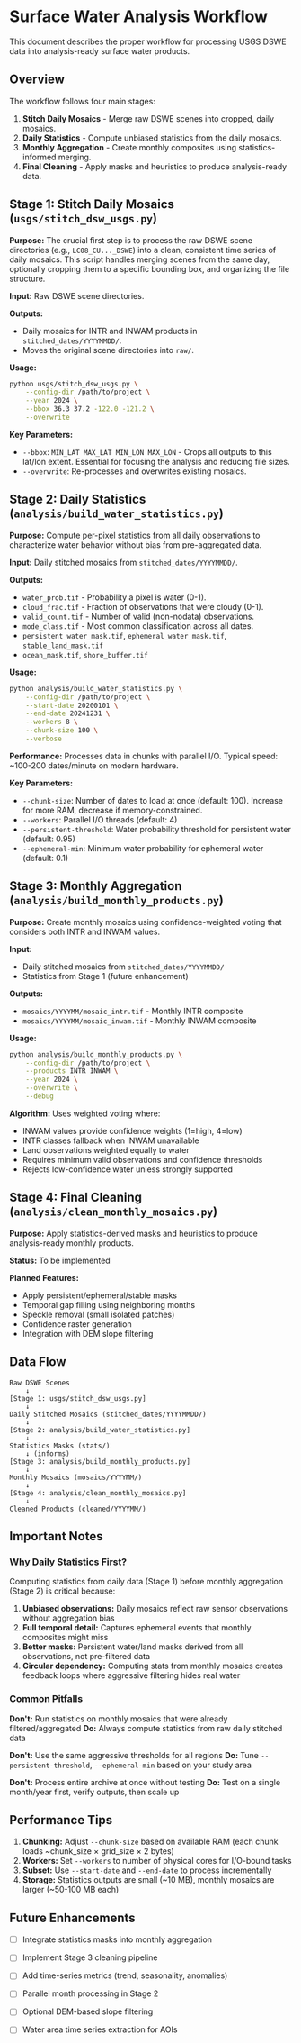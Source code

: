 # Surface Water Analysis Workflow

This document describes the proper workflow for processing USGS DSWE data into analysis-ready surface water products.

## Overview

The workflow follows four main stages:

1. **Stitch Daily Mosaics** - Merge raw DSWE scenes into cropped, daily mosaics.
2. **Daily Statistics** - Compute unbiased statistics from the daily mosaics.
3. **Monthly Aggregation** - Create monthly composites using statistics-informed merging.
4. **Final Cleaning** - Apply masks and heuristics to produce analysis-ready data.

## Stage 1: Stitch Daily Mosaics (`usgs/stitch_dsw_usgs.py`)

**Purpose:** The crucial first step is to process the raw DSWE scene directories (e.g., `LC08_CU..._DSWE`) into a clean, consistent time series of daily mosaics. This script handles merging scenes from the same day, optionally cropping them to a specific bounding box, and organizing the file structure.

**Input:** Raw DSWE scene directories.

**Outputs:**
- Daily mosaics for INTR and INWAM products in `stitched_dates/YYYYMMDD/`.
- Moves the original scene directories into `raw/`.

**Usage:**
```bash
python usgs/stitch_dsw_usgs.py \
    --config-dir /path/to/project \
    --year 2024 \
    --bbox 36.3 37.2 -122.0 -121.2 \
    --overwrite
```

**Key Parameters:**
- `--bbox`: `MIN_LAT MAX_LAT MIN_LON MAX_LON` - Crops all outputs to this lat/lon extent. Essential for focusing the analysis and reducing file sizes.
- `--overwrite`: Re-processes and overwrites existing mosaics.

## Stage 2: Daily Statistics (`analysis/build_water_statistics.py`)

**Purpose:** Compute per-pixel statistics from all daily observations to characterize water behavior without bias from pre-aggregated data.

**Input:** Daily stitched mosaics from `stitched_dates/YYYYMMDD/`.

**Outputs:**
- `water_prob.tif` - Probability a pixel is water (0-1).
- `cloud_frac.tif` - Fraction of observations that were cloudy (0-1).
- `valid_count.tif` - Number of valid (non-nodata) observations.
- `mode_class.tif` - Most common classification across all dates.
- `persistent_water_mask.tif`, `ephemeral_water_mask.tif`, `stable_land_mask.tif`
- `ocean_mask.tif`, `shore_buffer.tif`

**Usage:**
```bash
python analysis/build_water_statistics.py \
    --config-dir /path/to/project \
    --start-date 20200101 \
    --end-date 20241231 \
    --workers 8 \
    --chunk-size 100 \
    --verbose
```

**Performance:** Processes data in chunks with parallel I/O. Typical speed: ~100-200 dates/minute on modern hardware.

**Key Parameters:**
- `--chunk-size`: Number of dates to load at once (default: 100). Increase for more RAM, decrease if memory-constrained.
- `--workers`: Parallel I/O threads (default: 4)
- `--persistent-threshold`: Water probability threshold for persistent water (default: 0.95)
- `--ephemeral-min`: Minimum water probability for ephemeral water (default: 0.1)

## Stage 3: Monthly Aggregation (`analysis/build_monthly_products.py`)

**Purpose:** Create monthly mosaics using confidence-weighted voting that considers both INTR and INWAM values.

**Input:** 
- Daily stitched mosaics from `stitched_dates/YYYYMMDD/`
- Statistics from Stage 1 (future enhancement)

**Outputs:**
- `mosaics/YYYYMM/mosaic_intr.tif` - Monthly INTR composite
- `mosaics/YYYYMM/mosaic_inwam.tif` - Monthly INWAM composite

**Usage:**
```bash
python analysis/build_monthly_products.py \
    --config-dir /path/to/project \
    --products INTR INWAM \
    --year 2024 \
    --overwrite \
    --debug
```

**Algorithm:** Uses weighted voting where:
- INWAM values provide confidence weights (1=high, 4=low)
- INTR classes fallback when INWAM unavailable
- Land observations weighted equally to water
- Requires minimum valid observations and confidence thresholds
- Rejects low-confidence water unless strongly supported

## Stage 4: Final Cleaning (`analysis/clean_monthly_mosaics.py`)

**Purpose:** Apply statistics-derived masks and heuristics to produce analysis-ready monthly products.

**Status:** To be implemented

**Planned Features:**
- Apply persistent/ephemeral/stable masks
- Temporal gap filling using neighboring months
- Speckle removal (small isolated patches)
- Confidence raster generation
- Integration with DEM slope filtering

## Data Flow

```
Raw DSWE Scenes
    ↓
[Stage 1: usgs/stitch_dsw_usgs.py]
    ↓
Daily Stitched Mosaics (stitched_dates/YYYYMMDD/)
    ↓
[Stage 2: analysis/build_water_statistics.py]
    ↓
Statistics Masks (stats/)
    ↓ (informs)
[Stage 3: analysis/build_monthly_products.py]
    ↓
Monthly Mosaics (mosaics/YYYYMM/)
    ↓
[Stage 4: analysis/clean_monthly_mosaics.py]
    ↓
Cleaned Products (cleaned/YYYYMM/)
```

## Important Notes

### Why Daily Statistics First?

Computing statistics from daily data (Stage 1) before monthly aggregation (Stage 2) is critical because:

1. **Unbiased observations:** Daily mosaics reflect raw sensor observations without aggregation bias
2. **Full temporal detail:** Captures ephemeral events that monthly composites might miss
3. **Better masks:** Persistent water/land masks derived from all observations, not pre-filtered data
4. **Circular dependency:** Computing stats from monthly mosaics creates feedback loops where aggressive filtering hides real water

### Common Pitfalls

**Don't:** Run statistics on monthly mosaics that were already filtered/aggregated
**Do:** Always compute statistics from raw daily stitched data

**Don't:** Use the same aggressive thresholds for all regions
**Do:** Tune `--persistent-threshold`, `--ephemeral-min` based on your study area

**Don't:** Process entire archive at once without testing
**Do:** Test on a single month/year first, verify outputs, then scale up

## Performance Tips

1. **Chunking:** Adjust `--chunk-size` based on available RAM (each chunk loads ~chunk_size × grid_size × 2 bytes)
2. **Workers:** Set `--workers` to number of physical cores for I/O-bound tasks
3. **Subset:** Use `--start-date` and `--end-date` to process incrementally
4. **Storage:** Statistics outputs are small (~10 MB), monthly mosaics are larger (~50-100 MB each)

## Future Enhancements

- [ ] Integrate statistics masks into monthly aggregation
- [ ] Implement Stage 3 cleaning pipeline
- [ ] Add time-series metrics (trend, seasonality, anomalies)
- [ ] Parallel month processing in Stage 2
- [ ] Optional DEM-based slope filtering
- [ ] Water area time series extraction for AOIs

